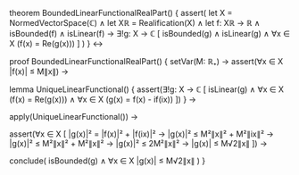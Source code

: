 theorem BoundedLinearFunctionalRealPart() {
  assert(
    let X = NormedVectorSpace(ℂ) ∧
    let Xℝ = Realification(X) ∧
    let f: Xℝ → ℝ ∧
    isBounded(f) ∧
    isLinear(f) →
    ∃!g: X → ℂ [
      isBounded(g) ∧
      isLinear(g) ∧
      ∀x ∈ X (f(x) = Re(g(x)))
    ]
  )
} ↔

proof BoundedLinearFunctionalRealPart() {
  setVar(M: ℝ₊) →
  assert(∀x ∈ X |f(x)| ≤ M∥x∥) →
  
  lemma UniqueLinearFunctional() {
    assert(∃!g: X → ℂ [
      isLinear(g) ∧
      ∀x ∈ X (f(x) = Re(g(x))) ∧
      ∀x ∈ X (g(x) = f(x) - if(ix))
    ])
  } →
  
  apply(UniqueLinearFunctional()) →
  
  assert(∀x ∈ X [
    |g(x)|² = |f(x)|² + |f(ix)|² →
    |g(x)|² ≤ M²∥x∥² + M²∥ix∥² →
    |g(x)|² ≤ M²∥x∥² + M²∥x∥² →
    |g(x)|² ≤ 2M²∥x∥² →
    |g(x)| ≤ M√2∥x∥
  ]) →
  
  conclude(
    isBounded(g) ∧
    ∀x ∈ X |g(x)| ≤ M√2∥x∥
  )
}